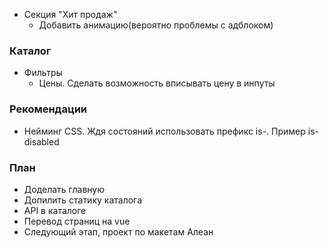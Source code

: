 - Секция "Хит продаж"
  - Добавить анимацию(вероятно проблемы с адблоком)

### Каталог
- Фильтры
  - Цены. Сделать возможность вписывать цену в инпуты

### Рекомендации
- Нейминг CSS. Ждя состояний использовать префикс is-. Пример is-disabled

### План
- Доделать главную
- Допилить статику каталога
- API в каталоге
- Перевод страниц на vue
- Следующий этап, проект по макетам Алеан